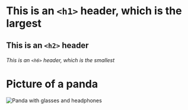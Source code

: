 # This is an `<h1>` header, which is the largest

## This is an `<h2>` header

###### This is an `<h6>` header, which is the smallest

# Picture of a panda
![Panda with glasses and headphones](https://t3.ftcdn.net/jpg/06/02/79/62/240_F_602796205_cpET4ARhcBtYauNpseqyxPubu0Ipe0Vb.jpg)
